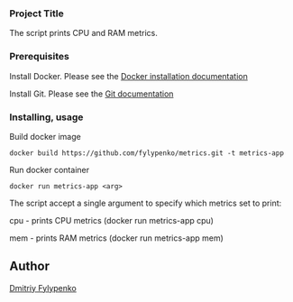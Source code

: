 ### Project Title

The script prints CPU and RAM metrics.

### Prerequisites

Install Docker. Please see the [Docker installation documentation](https://docs.docker.com/install/)

Install Git. Please see the [Git documentation](https://git-scm.com/docs)

### Installing, usage

Build docker image
```
docker build https://github.com/fylypenko/metrics.git -t metrics-app
```
Run docker container
```
docker run metrics-app <arg>
```
The script accept a single argument to specify which metrics set to print:

cpu - prints CPU metrics (docker run metrics-app cpu)

mem - prints RAM metrics (docker run metrics-app mem)

## Author

[Dmitriy Fylypenko](https://github.com/fylypenko)
